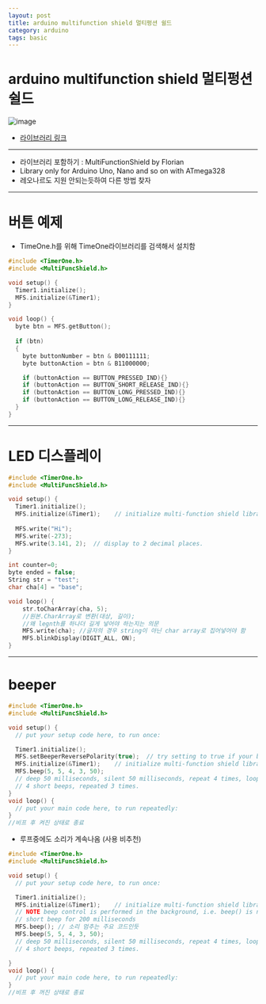 ```yaml
---
layout: post
title: arduino multifunction shield 멀티펑션 쉴드
category: arduino
tags: basic
---
```


# arduino multifunction shield 멀티펑션 쉴드

![image](https://github.com/gunug/gunug.github.io/assets/52345276/0ff72046-edb9-4448-8258-bfbf5601d2b9)
* [라이브러리 링크](https://github.com/hpsaturn/MultiFuncShield-Library)

---

* 라이브러리 포함하기 : MultiFunctionShield by Florian
* Library only for Arduino Uno, Nano and so on with ATmega328
* 레오나르도 지원 안되는듯하여 다른 방법 찾자

---

# 버튼 예제
* TimeOne.h를 위해 TimeOne라이브러리를 검색해서 설치함

```c++
#include <TimerOne.h>
#include <MultiFuncShield.h>

void setup() {
  Timer1.initialize();
  MFS.initialize(&Timer1); 
}

void loop() {
  byte btn = MFS.getButton();
  
  if (btn)
  {
    byte buttonNumber = btn & B00111111;
    byte buttonAction = btn & B11000000;

    if (buttonAction == BUTTON_PRESSED_IND){}
    if (buttonAction == BUTTON_SHORT_RELEASE_IND){}
    if (buttonAction == BUTTON_LONG_PRESSED_IND){}
    if (buttonAction == BUTTON_LONG_RELEASE_IND){}
  }
}
```

---

# LED 디스플레이

```c++
#include <TimerOne.h>
#include <MultiFuncShield.h>

void setup() {
  Timer1.initialize();
  MFS.initialize(&Timer1);    // initialize multi-function shield library
  
  MFS.write("Hi");
  MFS.write(-273);
  MFS.write(3.141, 2);  // display to 2 decimal places.
}

int counter=0;
byte ended = false;
String str = "test";
char cha[4] = "base";

void loop() {
    str.toCharArray(cha, 5); 
    //원본.CharArray로 변환(대상, 길이);
    //왜 legnth를 하나더 길게 넣어야 하는지는 의문
    MFS.write(cha); //글자의 경우 string이 아닌 char array로 집어넣어야 함
    MFS.blinkDisplay(DIGIT_ALL, ON);
}
```

---

# beeper

```c++
#include <TimerOne.h>
#include <MultiFuncShield.h>

void setup() {
  // put your setup code here, to run once:

  Timer1.initialize();
  MFS.setBeeperReversePolarity(true);  // try setting to true if your beeper is always on by default with KNARCO brand boards
  MFS.initialize(&Timer1);    // initialize multi-function shield library
  MFS.beep(5, 5, 4, 3, 50);
  // deep 50 milliseconds, silent 50 milliseconds, repeat 4 times, loop 3 times, wait 500 milliseconds between loop
  // 4 short beeps, repeated 3 times.
}
void loop() {
  // put your main code here, to run repeatedly:
}
//비프 후 켜진 상태로 종료
```
* 루프중에도 소리가 계속나옴 (사용 비추천)

```c++
#include <TimerOne.h>
#include <MultiFuncShield.h>

void setup() {
  // put your setup code here, to run once:

  Timer1.initialize();
  MFS.initialize(&Timer1);    // initialize multi-function shield library
  // NOTE beep control is performed in the background, i.e. beep() is non blocking.
  // short beep for 200 milliseconds
  MFS.beep(); // 소리 멈추는 주요 코드인듯
  MFS.beep(5, 5, 4, 3, 50);
  // deep 50 milliseconds, silent 50 milliseconds, repeat 4 times, loop 3 times, wait 500 milliseconds between loop
  // 4 short beeps, repeated 3 times.

}
void loop() {
  // put your main code here, to run repeatedly:
}
//비프 후 꺼진 상태로 종료
```